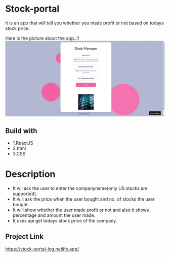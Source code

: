 # Stock-portal
It is an app that will tell you whether you made profit or not based on todays stock price.

Here is the picture about the app..!!
![Screenshot](/src/screenshot.png)

## Build with
* 1.ReactJS
* 2.html
* 3.CSS

# Description
* It wil ask the user to enter the companyname(only US stocks are supported).
* It will ask the price when the user bought and no. of stocks the user bought.
* It will show whether the user made profit or not and also it shows percentage and amount the user made.
* It uses api  get todays stock price of the company.

## Project Link
https://stock-portal-log.netlify.app/
